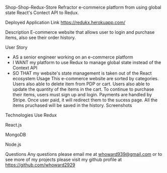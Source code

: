 Shop-Shop-Redux-Store
Refractor e-commerce platform from using global state React's Contect API to Redux.

Deployed Application Link
https://redukx.herokuapp.com/

Description
E-commerce website that allows user to login and purchase items, also see their order history.

User Story
- AS a senior engineer working on an e-commerce platform
- I WANT my platform to use Redux to manage global state instead of the Context API
- SO THAT my website's state management is taken out of the React ecosystem
Usage
This e-commerce website are sorted by categories.
Users also able to delete item from PDP or cart.
Users also able to update the quantity of the items in the cart.
To continue to purchase their items, users must sign up and login.
Payments are handled by Stripe.
Once user paid, it will redirect them to the sucess page.
All the items pruchased will be saved in the history.
Screenshots


Technologies Use
Redux

React.js

MongoDB

Node.js

Questions
Any questions please email me at whoward939@gmail.com or to see more of my projects please visit my github profile at https://github.com/whoward2929